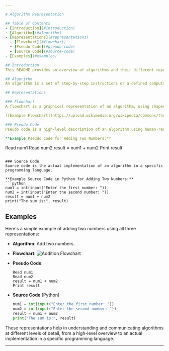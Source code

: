 ```yaml
---

# Algorithm Representation

## Table of Contents
- [Introduction](#introduction)
- [Algorithm](#algorithm)
- [Representations](#representations)
  - [Flowchart](#flowchart)
  - [Pseudo Code](#pseudo-code)
  - [Source Code](#source-code)
- [Examples](#examples)

## Introduction
This README provides an overview of algorithms and their different representations, including flowcharts, pseudo code, and source code. Algorithms are essential in computer science and problem-solving, and understanding how to represent them is crucial.

## Algorithm
An algorithm is a set of step-by-step instructions or a defined computational procedure that takes input, processes it, and produces an output.

## Representations

### Flowchart
A flowchart is a graphical representation of an algorithm, using shapes to depict different operations or steps.

![Example Flowchart](https://upload.wikimedia.org/wikipedia/commons/thumb/9/91/LampFlowchart.svg/300px-LampFlowchart.svg.png)

### Pseudo Code
Pseudo code is a high-level description of an algorithm using human-readable language and simple control structures.

**Example Pseudo Code for Adding Two Numbers:**
```
Read num1
Read num2
result = num1 + num2
Print result
```

### Source Code
Source code is the actual implementation of an algorithm in a specific programming language.

**Example Source Code in Python for Adding Two Numbers:**
```python
num1 = int(input("Enter the first number: "))
num2 = int(input("Enter the second number: "))
result = num1 + num2
print("The sum is:", result)
```

## Examples
Here's a simple example of adding two numbers using all three representations:

- **Algorithm**: Add two numbers.
- **Flowchart**:
  ![Addition Flowchart](https://upload.wikimedia.org/wikipedia/commons/thumb/0/0c/Basic_flowchart_elements.svg/300px-Basic_flowchart_elements.svg.png)

- **Pseudo Code**:
  ```
  Read num1
  Read num2
  result = num1 + num2
  Print result
  ```

- **Source Code** (Python):
  ```python
  num1 = int(input("Enter the first number: "))
  num2 = int(input("Enter the second number: "))
  result = num1 + num2
  print("The sum is:", result)
  ```

These representations help in understanding and communicating algorithms at different levels of detail, from a high-level overview to an actual implementation in a specific programming language.

---
```


